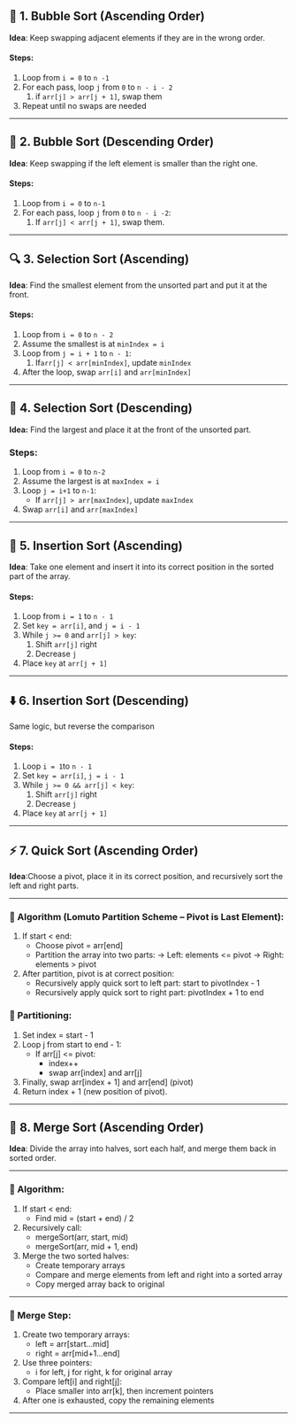 ## 🔁 1. Bubble Sort (Ascending Order)
**Idea**: Keep swapping adjacent elements if they are in the wrong order.
#### Steps:
1. Loop from `i = 0` to `n -1`
2. For each pass, loop `j` from `0` to `n - i - 2`
	1. if `arr[j] > arr[j + 1]`, swap them
3. Repeat until no swaps are needed
---
## 🔽 2. Bubble Sort (Descending Order)
**Idea**: Keep swapping if the left element is smaller than the right one.
#### Steps:
1. Loop from `i = 0` to `n-1`
2. For each pass, loop `j` from `0` to `n - i -2`:
	1. If `arr[j] < arr[j + 1]`, swap them.
---
## 🔍 3. Selection Sort (Ascending)
**Idea**: Find the smallest element from the unsorted part and put it at the front.

#### Steps:
1. Loop from `i = 0` to `n - 2`
2. Assume the smallest is at `minIndex = i`
3. Loop from `j = i + 1` to `n - 1`:
	1. If`arr[j] < arr[minIndex]`, update `minIndex`
4. After the loop, swap `arr[i]` and `arr[minIndex]`
---
## 🔼 4. Selection Sort (Descending)

**Idea:** Find the largest and place it at the front of the unsorted part.

### Steps:
1. Loop from `i = 0` to `n-2`
2. Assume the largest is at `maxIndex = i`
3. Loop `j = i+1` to `n-1`:
    - If `arr[j] > arr[maxIndex]`, update `maxIndex`
4. Swap `arr[i]` and `arr[maxIndex]`
----
## 🧠 5. Insertion Sort (Ascending)
**Idea**: Take one element and insert it into its correct position in the sorted part of the array.

#### Steps:
1. Loop from `i = 1` to `n - 1`
2. Set `key = arr[i]`, and `j = i - 1`
3. While `j >= 0` and `arr[j] > key`:
	1. Shift `arr[j]` right
	2. Decrease `j`
4. Place `key` at `arr[j + 1]`
---
## ⬇️ 6. Insertion Sort (Descending)
Same logic, but reverse the comparison
#### Steps:
1. Loop `i = 1`to `n - 1`
2. Set `key = arr[i]`, `j = i - 1`
3. While `j >= 0 && arr[j] < key`:
	1. Shift `arr[j]` right
	2. Decrease `j`
4. Place `key` at `arr[j + 1]`
---
## ⚡ 7. Quick Sort (Ascending Order)
**Idea**:Choose a pivot, place it in its correct position, and recursively sort the left and right parts.

---
### 🔁 Algorithm (Lomuto Partition Scheme – Pivot is Last Element):
1. If start < end:
     - Choose pivot = arr[end]
     - Partition the array into two parts:
         → Left: elements <= pivot
         → Right: elements > pivot
2. After partition, pivot is at correct position:
     - Recursively apply quick sort to left part: start to pivotIndex - 1
     - Recursively apply quick sort to right part: pivotIndex + 1 to end
### 🧠 Partitioning:
1. Set index = start - 1
2. Loop j from start to end - 1:
     - If arr[j] <= pivot:
         - index++
         - swap arr[index] and arr[j]
3. Finally, swap arr[index + 1] and arr[end] (pivot)
4. Return index + 1 (new position of pivot).
---
## 🧩 8. Merge Sort (Ascending Order)
**Idea**: Divide the array into halves, sort each half, and merge them back in sorted order.

---
### 🔁 Algorithm:
1. If start < end:
     - Find mid = (start + end) / 2
2. Recursively call:
     - mergeSort(arr, start, mid)
     - mergeSort(arr, mid + 1, end)
3. Merge the two sorted halves:
     - Create temporary arrays
     - Compare and merge elements from left and right into a sorted array
     - Copy merged array back to original
---
### 🧠 Merge Step:
1. Create two temporary arrays:
     - left = arr[start...mid]
     - right = arr[mid+1...end]
2. Use three pointers:
     - i for left, j for right, k for original array
3. Compare left[i] and right[j]:
     - Place smaller into arr[k], then increment pointers
4. After one is exhausted, copy the remaining elements
---

